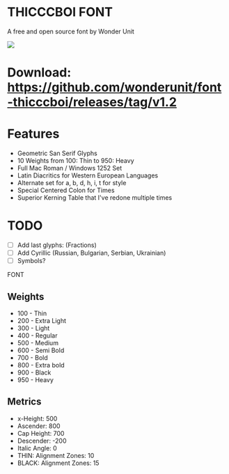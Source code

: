 # THICCCBOI FONT
A free and open source font by Wonder Unit

![](https://raw.githubusercontent.com/wonderunit/font-thicccboi/master/images/thicccboi%20font%20display.png)

# Download: https://github.com/wonderunit/font-thicccboi/releases/tag/v1.2

# Features

* Geometric San Serif Glyphs
* 10 Weights from 100: Thin to 950: Heavy
* Full Mac Roman / Windows 1252 Set
* Latin Diacritics for Western European Languages
* Alternate set for a, b, d, h, i, t for style
* Special Centered Colon for Times
* Superior Kerning Table that I've redone multiple times

# TODO

- [ ] Add last glyphs: (Fractions)
- [ ] Add Cyrillic (Russian, Bulgarian, Serbian, Ukrainian)
- [ ] Symbols?
  
FONT

## Weights

* 100 - Thin
* 200 - Extra Light
* 300 - Light
* 400 - Regular
* 500 - Medium
* 600 - Semi Bold
* 700 - Bold
* 800 - Extra bold
* 900 - Black
* 950 - Heavy

## Metrics

* x-Height: 500
* Ascender: 800
* Cap Height: 700
* Descender: -200
* Italic Angle: 0
* THIN: Alignment Zones: 10
* BLACK: Alignment Zones: 15
